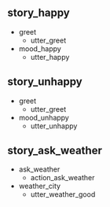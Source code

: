 ## story_happy
* greet
  - utter_greet
* mood_happy
  - utter_happy

## story_unhappy
* greet
  - utter_greet
* mood_unhappy
  - utter_unhappy
  
## story_ask_weather
* ask_weather
  - action_ask_weather
* weather_city
  - utter_weather_good
  

  
